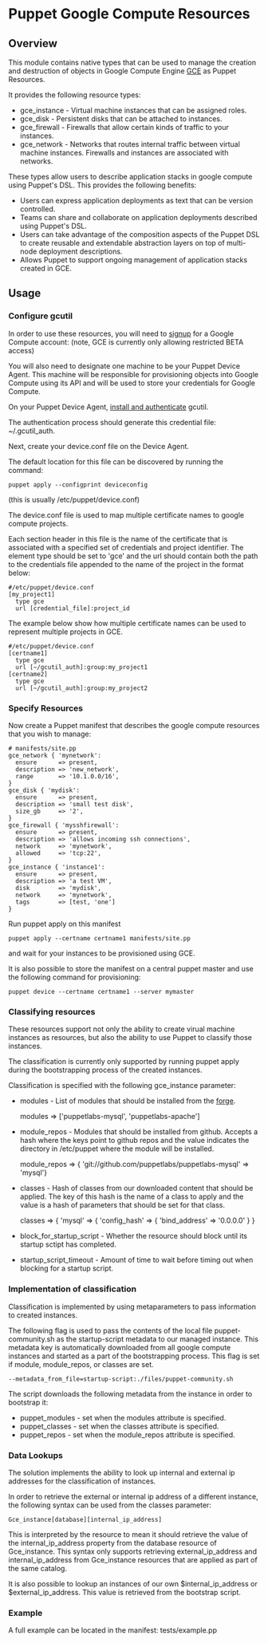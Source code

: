 # Puppet Google Compute Resources

## Overview

This module contains native types that can be used to manage the creation
and destruction of objects in Google Compute Engine [GCE](http://cloud.google.com/products/compute-engine.html) as Puppet Resources.

It provides the following resource types:
* gce_instance - Virtual machine instances that can be assigned roles.
* gce_disk     - Persistent disks that can be attached to instances.
* gce_firewall - Firewalls that allow certain kinds of traffic to your instances.
* gce_network  - Networks that routes internal traffic between virtual machine instances. Firewalls and instances are associated with networks.

These types allow users to describe application stacks in google compute using
Puppet's DSL. This provides the following benefits:

- Users can express application deployments as text that can be version controlled.
- Teams can share and collaborate on application deployments described using Puppet's DSL.
- Users can take advantage of the composition aspects of the Puppet DSL to
  create reusable and extendable abstraction layers on top of multi-node deployment descriptions.
- Allows Puppet to support ongoing management of application stacks created in GCE.

## Usage

### Configure gcutil

In order to use these resources, you will need to
[signup](https://developers.google.com/compute/docs/signup)
 for a Google Compute account: (note, GCE is currently only allowing restricted BETA access)

You will also need to designate one machine to be your Puppet Device Agent.
This machine will be responsible for provisioning objects into Google Compute using its API
and will be used to store your credentials for Google Compute.

On your Puppet Device Agent, [install and authenticate](https://developers.google.com/compute/docs/gcutil_setup) gcutil.

The authentication process should generate this credential file: ~/.gcutil_auth.

Next, create your device.conf file on the Device Agent.

The default location for this file can be discovered by running the command:

    puppet apply --configprint deviceconfig

(this is usually /etc/puppet/device.conf)

The device.conf file is used to map multiple certificate names to google compute projects.

Each section header in this file is the name of the certificate that is associated with a specified set of credentials and project identifier.
The element type should be set to 'gce' and the url should contain both the
path to the credentials file appended to the name of the project in the format below:

    #/etc/puppet/device.conf
    [my_project1]
      type gce
      url [credential_file]:project_id

The example below show how multiple certificate names can be used to represent multiple projects in GCE.

    #/etc/puppet/device.conf
    [certname1]
      type gce
      url [~/gcutil_auth]:group:my_project1
    [certname2]
      type gce
      url [~/gcutil_auth]:group:my_project2

### Specify Resources

Now create a Puppet manifest that describes the google compute
resources that you wish to manage:

    # manifests/site.pp
    gce_network { 'mynetwork':
      ensure      => present,
      description => 'new_network',
      range       => '10.1.0.0/16',
    }
    gce_disk { 'mydisk':
      ensure      => present,
      description => 'small test disk',
      size_gb     => '2',
    }
    gce_firewall { 'mysshfirewall':
      ensure      => present,
      description => 'allows incoming ssh connections',
      network     => 'mynetwork',
      allowed     => 'tcp:22',
    }
    gce_instance { 'instance1':
      ensure      => present,
      description => 'a test VM',
      disk        => 'mydisk',
      network     => 'mynetwork',
      tags        => [test, 'one']
    }

Run puppet apply on this manifest

    puppet apply --certname certname1 manifests/site.pp

and wait for your instances to be provisioned using GCE.

It is also possible to store the manifest on a central puppet master and use the following command
for provisioning:

    puppet device --certname certname1 --server mymaster

### Classifying resources

These resources support not only the ability to create virual machine instances as resources, but
also the ability to use Puppet to classify those instances.

The classification is currently only supported by running puppet apply during the bootstrapping process
of the created instances.

Classification is specified with the following gce_instance parameter:

* modules - List of modules that should be installed from the [forge](http://forge.puppetlabs.com/).

    modules => ['puppetlabs-mysql', 'puppetlabs-apache']

* module_repos - Modules that should be installed from github. Accepts a hash where the keys point to
github repos and the value indicates the directory in /etc/puppet where the module will be installed.

    module_repos => { 'git://github.com/puppetlabs/puppetlabs-mysql' => 'mysql'}

* classes - Hash of classes from our downloaded content that should be applied. The key of this hash is
the name of a class to apply and the value is a hash of parameters that should be set for that class.

    classes => { 'mysql' => { 'config_hash' => { 'bind_address' => '0.0.0.0' } }

* block_for_startup_script - Whether the resource should block until its startup sctipt has completed.
* startup_script_timeout - Amount of time to wait before timing out when blocking for a startup script.

### Implementation of classification

Classification is implemented by using metaparameters to pass information to created instances.

The following flag is used to pass the contents of the local file puppet-community.sh as the startup-script
metadata to our managed instance. This metadata key is automatically downloaded from all google compute instances
and started as a part of the bootstrapping process. This flag is set if module, module_repos, or classes are set.

    --metadata_from_file=startup-script:./files/puppet-community.sh

The script downloads the following metadata from the instance in order to bootstrap it:
* puppet_modules - set when the modules attribute is specified.
* puppet_classes - set when the classes attribute is specified.
* puppet_repos   - set when the module_repos attribute is specified.

### Data Lookups

The solution implements the ability to look up internal and external ip addresses for the classification of instances.

In order to retrieve the external or internal ip address of a different instance, the following syntax can be used from the
classes parameter:

    Gce_instance[database][internal_ip_address]

This is interpreted by the resource to mean it should retrieve the value of the internal_ip_address property
from the database resource of Gce_instance. This syntax only supports retrieving external_ip_address and
internal_ip_address from Gce_instance resources that are applied as part of the same catalog.

It is also possible to lookup an instances of our own $internal_ip_address or $external_ip_address.
This value is retrieved from the bootstrap script.

### Example

A full example can be located in the manifest: tests/example.pp
